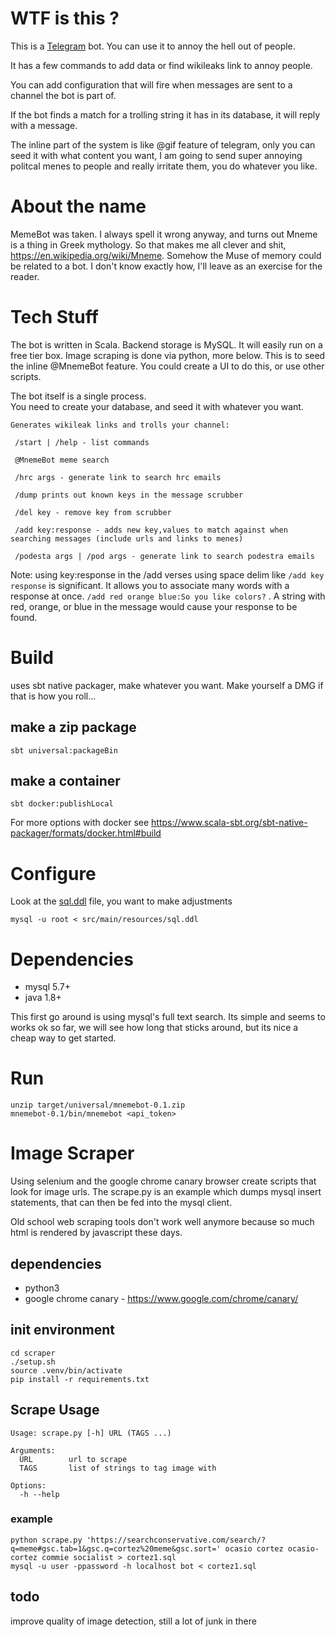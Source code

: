 # WTF is this ?

This is a [Telegram](https://telegram.org/) bot.  You can use it to annoy the hell out of people.

It has a few commands to add data or find wikileaks link to annoy people.

You can add configuration that will fire when messages are sent to a channel the bot is part of.

If the bot finds a match for a trolling string it has in its database, it will reply with a message.

The inline part of the system is like @gif feature of telegram, only you can seed it with what content you want, 
I am going to send super annoying politcal menes to people and really irritate them, you do whatever you like.

# About the name

MemeBot was taken.  I always spell it wrong anyway, and turns out Mneme is a thing in Greek mythology.
So that makes me all clever and shit, https://en.wikipedia.org/wiki/Mneme. Somehow the Muse of memory could
be related to a bot.  I don't know exactly how, I'll leave as an exercise for the reader.

# Tech Stuff

The bot is written in Scala.  Backend storage is MySQL.
It will easily run on a free tier box.
Image scraping is done via python, more below. This is to seed the inline @MnemeBot feature.
You could create a UI to do this, or use other scripts.

The bot itself is a single process.  
You need to create your database, and seed it with whatever you want.

```
Generates wikileak links and trolls your channel:

 /start | /help - list commands

 @MnemeBot meme search

 /hrc args - generate link to search hrc emails

 /dump prints out known keys in the message scrubber

 /del key - remove key from scrubber

 /add key:response - adds new key,values to match against when searching messages (include urls and links to menes)

 /podesta args | /pod args - generate link to search podestra emails

```

Note: using key:response in the /add verses using space delim like `/add key response` is significant.  It allows you to associate many words with a response at once.  `/add red orange blue:So you like colors?` . A string with red, orange, or blue in the message would cause your response to be found.

# Build

uses sbt native packager, make whatever you want. Make yourself a DMG if that is how you roll...

## make a zip package

`sbt universal:packageBin`

## make a container

`sbt docker:publishLocal`

For more options with docker see https://www.scala-sbt.org/sbt-native-packager/formats/docker.html#build

# Configure

Look at the [sql.ddl](https://github.com/johntbush/mnemebot/blob/master/src/main/resources/sql.ddl) file, you want to make adjustments

`mysql -u root < src/main/resources/sql.ddl`

# Dependencies

- mysql 5.7+
- java 1.8+

This first go around is using mysql's full text search.  Its simple and seems to works ok so far, we will see how long that sticks around, but its nice a cheap way to get started.

# Run

```
unzip target/universal/mnemebot-0.1.zip
mnemebot-0.1/bin/mnemebot <api_token>
```

# Image Scraper

Using selenium and the google chrome canary browser create scripts
that look for image urls.  The scrape.py is an example which dumps mysql insert statements, 
that can then be fed into the mysql client.

Old school web scraping tools don't work well anymore because so much html is rendered by javascript these days.

## dependencies

- python3
- google chrome canary - https://www.google.com/chrome/canary/

## init environment

```
cd scraper
./setup.sh
source .venv/bin/activate
pip install -r requirements.txt
```

## Scrape Usage
```
Usage: scrape.py [-h] URL (TAGS ...)

Arguments:
  URL        url to scrape
  TAGS       list of strings to tag image with

Options:
  -h --help
```

### example
```
python scrape.py 'https://searchconservative.com/search/?q=meme#gsc.tab=1&gsc.q=cortez%20meme&gsc.sort=' ocasio cortez ocasio-cortez commie socialist > cortez1.sql
mysql -u user -ppassword -h localhost bot < cortez1.sql
``` 


## todo

improve quality of image detection, still a lot of junk in there
